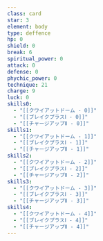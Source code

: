 ```yaml
---
class: card
star: 3
element: body
type: deffence
hp: 0
shield: 0
break: 6
spiritual_power: 0
attack: 0
defense: 0
phychic_power: 0
technique: 21
charge: 9
luck: 0
skills0:
  - "[[クワイアットドーム - 0]]"
  - "[[ブレイクプラスⅠ - 0]]"
  - "[[チャージアップⅡ - 0]]"
skills1:
  - "[[クワイアットドーム - 1]]"
  - "[[ブレイクプラスⅠ - 1]]"
  - "[[チャージアップⅡ - 1]]"
skills2:
  - "[[クワイアットドーム - 2]]"
  - "[[ブレイクプラスⅠ - 2]]"
  - "[[チャージアップⅡ - 2]]"
skills3:
  - "[[クワイアットドーム - 3]]"
  - "[[ブレイクプラスⅠ - 3]]"
  - "[[チャージアップⅡ - 3]]"
skills4:
  - "[[クワイアットドーム - 4]]"
  - "[[ブレイクプラスⅠ - 4]]"
  - "[[チャージアップⅡ - 4]]"
---
```

